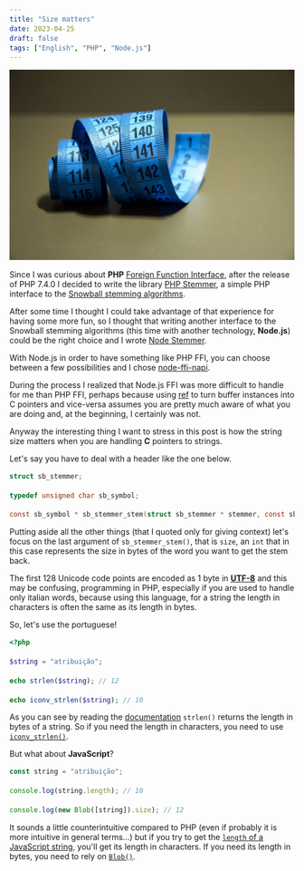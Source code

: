 ```yaml
---
title: "Size matters"
date: 2023-04-25
draft: false
tags: ["English", "PHP", "Node.js"]
---
```


![tape measure](/images/posts/tape_measure.jpg)

Since I was curious about **PHP** [Foreign Function Interface](https://www.php.net/manual/en/book.ffi.php), after the release of PHP 7.4.0 I decided to write the library 
[PHP Stemmer](https://github.com/amaccis/php-stemmer), a simple PHP interface to the [Snowball stemming algorithms](https://snowballstem.org/).

After some time I thought I could take advantage of that experience for having some more fun, so I thought that writing another interface to the Snowball stemming algorithms
(this time with another technology, **Node.js**) could be the right choice and I wrote [Node Stemmer](https://github.com/amaccis/node-stemmer).

With Node.js in order to have something like PHP FFI, you can choose between a few possibilities and I chose [node-ffi-napi](https://github.com/node-ffi-napi/node-ffi-napi).

During the process I realized that Node.js FFI was more difficult to handle for me than PHP FFI, perhaps because using [ref](https://github.com/TooTallNate/ref) to turn buffer
instances into C pointers and vice-versa assumes you are pretty much aware of what you are doing and, at the beginning, I certainly was not.

Anyway the interesting thing I want to stress in this post is how the string size matters when you are handling **C** pointers to strings.

Let's say you have to deal with a header like the one below.
```c
struct sb_stemmer;

typedef unsigned char sb_symbol;

const sb_symbol * sb_stemmer_stem(struct sb_stemmer * stemmer, const sb_symbol * word, int size);
```
Putting aside all the other things (that I quoted only for giving context) let's focus on the last argument of `sb_stemmer_stem()`, that is `size`, an `int` that in this case 
represents the size in bytes of the word you want to get the stem back.

The first 128 Unicode code points are encoded as 1 byte in [**UTF-8**](https://en.wikipedia.org/wiki/UTF-8) and this may be confusing, programming in PHP, especially if you are 
used to handle only italian words, because using this language, for a string the length in characters is often the same as its length in bytes.

So, let's use the portuguese!

```php
<?php 

$string = "atribuição";

echo strlen($string); // 12

echo iconv_strlen($string); // 10
```

As you can see by reading the [documentation](https://www.php.net/manual/en/function.strlen.php) `strlen()` returns the length in bytes of a string. So if you need the length
in characters, you need to use [`iconv_strlen()`](https://www.php.net/manual/en/function.iconv-strlen.php).

But what about **JavaScript**?

```typescript
const string = "atribuição";

console.log(string.length); // 10

console.log(new Blob([string]).size); // 12
```

It sounds a little counterintuitive compared to PHP (even if probably it is more intuitive in general terms...) but if you try to get the 
[`length` of a JavaScript string](https://developer.mozilla.org/en-US/docs/Web/JavaScript/Reference/Global_Objects/String/length), you'll get its length in characters.
If you need its length in bytes, you need to rely on [`Blob()`](https://developer.mozilla.org/en-US/docs/Web/API/Blob).

